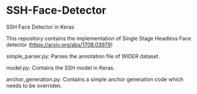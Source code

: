 # SSH-Face-Detector
SSH Face Detector in Keras

This repository contains the implementation of Single Stage Headless Face detector (https://arxiv.org/abs/1708.03979)

simple_parser.py: Parses the annotation file of WIDER dataset.

model.py: Contains the SSH model in Keras.

anchor_generation.py: Contains a simple anchor generation code which needs to be overriden.
